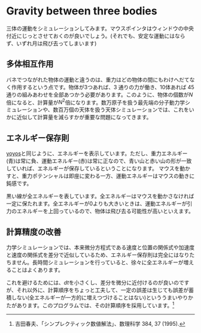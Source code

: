 # Gravity between three bodies

三体の運動をシミュレーションしてみます。マウスポインタはウィンドウの中央付近にじっとさせておくのが良いでしょう。(それでも、安定な運動にはならず、いずれ月は飛び去ってしまいます)

## 多体相互作用

バネでつながれた物体の運動と違うのは、重力はどの物体の間にもわけへだてなく作用するという点です。物体が3つあれば、3 通りの力が働き、10体あれば 45 通りの組みあわせを全部あつかう必要があります。このように、物体の個数が$N$倍になると、計算量が$N^2$倍になります。数万原子を扱う最先端の分子動力学シミュレーションや、数百万個の天体を扱う天体シミュレーションでは、これをいかに近似して計算量を減らすかが重要な問題になってきます。

## エネルギー保存則

[yoyos](../yoyos)と同じように、エネルギーを表示しています。ただし、重力エネルギー(青)は常に負、運動エネルギー(赤)は常に正なので、青い山と赤い山の形が一致していれば、エネルギーが保存しているということになります。
マウスを動かすと、重力ポテンシャルは即座に変わる一方、運動エネルギーはマウスの動きに鈍感です。

黒い線が全エネルギーを表しています。全エネルギーはマウスを動かさなければ一定に保たれます。全エネルギーが0よりも大きいときは、運動エネルギーが引力のエネルギーを上回っているので、物体は飛び去る可能性が高いといえます。


## 計算精度の改善

力学シミュレーションでは、本来微分方程式である速度と位置の関係式や加速度と速度の関係式を差分で近似しているため、エネルギー保存則は完全にはなりたちません。長時間シミュレーションを行っていると、徐々に全エネルギーが増えることはよくあります。

これを避けるためには、$dt$を小さくし、差分を微分に近付けるのが良いのですが、それ以外に、計算順序をちょっと工夫して、一定の誤差は生じても誤差が蓄積しない(全エネルギーが一方的に増えつづけることはない)といううまいやりかたがあります。このプログラムでは、その計算順序を採用しています。[^1]

[^1]: 吉田春夫、「シンプレクティック数値解法」、数理科学 384, 37 (1995).
